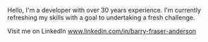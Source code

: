 Hello, I'm a developer with over 30 years experience.
I'm currently refreshing my skills with a goal to undertaking a fresh challenge.

Visit me on LinkedIn
www.linkedin.com/in/barry-fraser-anderson
